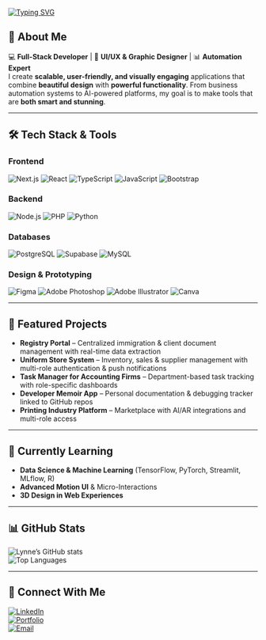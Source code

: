 <!-- Typing SVG Banner -->
[![Typing SVG](https://readme-typing-svg.demolab.com?font=Fira+Code&size=24&duration=3000&pause=1000&color=6EE7B7&center=true&vCenter=true&width=800&lines=Hi+there%2C+I'm+Lynne+%F0%9F%91%8B;Full-Stack+Software+Developer;UI%2FUX+Designer+%26+Creative+Thinker;Automation+%26+Productivity+Enthusiast)](https://git.io/typing-svg)

## 🚀 About Me  
💻 **Full-Stack Developer** | 🎨 **UI/UX & Graphic Designer** | 📊 **Automation Expert**  
I create **scalable, user-friendly, and visually engaging** applications that combine **beautiful design** with **powerful functionality**. From business automation systems to AI-powered platforms, my goal is to make tools that are **both smart and stunning**.

---

## 🛠️ Tech Stack & Tools

### **Frontend**
![Next.js](https://img.shields.io/badge/Next.js-000?style=for-the-badge&logo=nextdotjs&logoColor=white)
![React](https://img.shields.io/badge/React-20232a?style=for-the-badge&logo=react&logoColor=61dafb)
![TypeScript](https://img.shields.io/badge/TypeScript-007ACC?style=for-the-badge&logo=typescript&logoColor=white)
![JavaScript](https://img.shields.io/badge/JavaScript-f7df1e?style=for-the-badge&logo=javascript&logoColor=black)
![Bootstrap](https://img.shields.io/badge/Bootstrap-563d7c?style=for-the-badge&logo=bootstrap&logoColor=white)

### **Backend**
![Node.js](https://img.shields.io/badge/Node.js-43853d?style=for-the-badge&logo=node.js&logoColor=white)
![PHP](https://img.shields.io/badge/PHP-777bb4?style=for-the-badge&logo=php&logoColor=white)
![Python](https://img.shields.io/badge/Python-3776ab?style=for-the-badge&logo=python&logoColor=white)

### **Databases**
![PostgreSQL](https://img.shields.io/badge/PostgreSQL-336791?style=for-the-badge&logo=postgresql&logoColor=white)
![Supabase](https://img.shields.io/badge/Supabase-3ECF8E?style=for-the-badge&logo=supabase&logoColor=white)
![MySQL](https://img.shields.io/badge/MySQL-005f87?style=for-the-badge&logo=mysql&logoColor=white)

### **Design & Prototyping**
![Figma](https://img.shields.io/badge/Figma-f24e1e?style=for-the-badge&logo=figma&logoColor=white)
![Adobe Photoshop](https://img.shields.io/badge/Photoshop-31a8ff?style=for-the-badge&logo=adobephotoshop&logoColor=white)
![Adobe Illustrator](https://img.shields.io/badge/Illustrator-ff9a00?style=for-the-badge&logo=adobeillustrator&logoColor=white)
![Canva](https://img.shields.io/badge/Canva-00c4cc?style=for-the-badge&logo=canva&logoColor=white)

---

## 📌 Featured Projects
- **Registry Portal** – Centralized immigration & client document management with real-time data extraction  
- **Uniform Store System** – Inventory, sales & supplier management with multi-role authentication & push notifications  
- **Task Manager for Accounting Firms** – Department-based task tracking with role-specific dashboards  
- **Developer Memoir App** – Personal documentation & debugging tracker linked to GitHub repos  
- **Printing Industry Platform** – Marketplace with AI/AR integrations and multi-role access  

---

## 🌱 Currently Learning
- **Data Science & Machine Learning** (TensorFlow, PyTorch, Streamlit, MLflow, R)  
- **Advanced Motion UI** & Micro-Interactions  
- **3D Design in Web Experiences**  

---

## 📊 GitHub Stats
![Lynne’s GitHub stats](https://github-readme-stats.vercel.app/api?username=YOUR_USERNAME&show_icons=true&theme=tokyonight)  
![Top Languages](https://github-readme-stats.vercel.app/api/top-langs/?username=YOUR_USERNAME&layout=compact&theme=tokyonight)

---

## 💬 Connect With Me
[![LinkedIn](https://img.shields.io/badge/LinkedIn-0077b5?style=for-the-badge&logo=linkedin&logoColor=white)](https://linkedin.com/in/YOUR_LINK)  
[![Portfolio](https://img.shields.io/badge/Portfolio-ff4088?style=for-the-badge&logo=vercel&logoColor=white)](https://YOUR_PORTFOLIO_LINK)  
[![Email](https://img.shields.io/badge/Email-d14836?style=for-the-badge&logo=gmail&logoColor=white)](mailto:YOUR_EMAIL)
